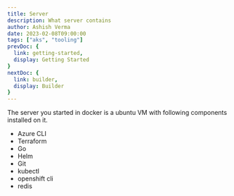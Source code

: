 ```yaml
---
title: Server
description: What server contains
author: Ashish Verma
date: 2023-02-08T09:00:00
tags: ["aks", "tooling"]
prevDoc: {
  link: getting-started,
  display: Getting Started
}
nextDoc: {
  link: builder,
  display: Builder
}
---
```


The server you started in docker is a ubuntu VM with following components installed on it.

- Azure CLI
- Terraform
- Go
- Helm
- Git
- kubectl
- openshift cli
- redis
